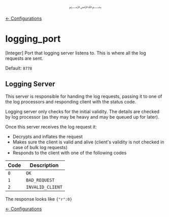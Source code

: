 <p align=center>
   ﷽
</p>

[← Configurations](/docs/CONFIGURATION.md)

# logging_port
[Integer] Port that logging server listens to. This is where all the log requests are sent.

Default: `8778`

## Logging Server
This server is responsible for handing the log requests, passing it to one of the log processors and responding client with the status code.

Logging server only checks for the initial validity. The details are checked by log processor (as they may be heavy and may be queued up for later).

Once this server receives the log request it:

 * Decrypts and inflates the request
 * Makes sure the client is valid and alive (client's validity is not checked in case of bulk log requests)
 * Responds to the client with one of the following codes
 
| **Code** | **Description** |
|----------|-----------------|
| `0`      | `OK`            |
| `1`      | `BAD_REQUEST`            |
| `2`      | `INVALID_CLIENT`            |

The response looks like `{"r":0}`

[← Configurations](/docs/CONFIGURATION.md)

